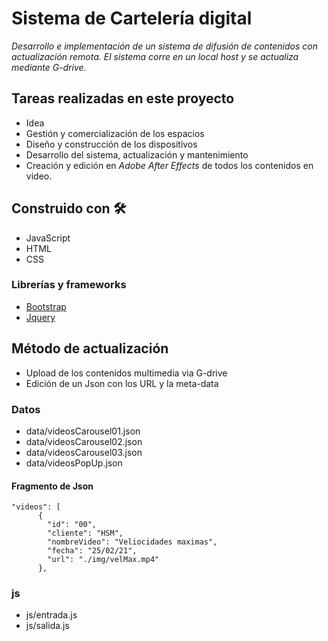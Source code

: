 # Sistema de Cartelería digital
_Desarrollo e implementación de un sistema de difusión de contenidos con actualización remota. El sistema corre en un local host y se actualiza mediante G-drive._
## Tareas realizadas en este proyecto

* Idea
* Gestión y comercialización de los espacios
* Diseño y construcción de los dispositivos
* Desarrollo del sistema, actualización y mantenimiento
* Creación y edición en _Adobe After Effects_ de todos los contenidos en video.


## Construido con 🛠️

* JavaScript
* HTML
* CSS

### Librerías y frameworks
* [Bootstrap](https://getbootstrap.com/)
* [Jquery](https://jquery.com/)

## Método de actualización
* Upload de los contenidos multimedia via G-drive
* Edición de un Json con los URL y la meta-data

### Datos
* data/videosCarousel01.json
* data/videosCarousel02.json
* data/videosCarousel03.json
* data/videosPopUp.json
#### Fragmento de Json
```
"videos": [
      {
        "id": "00",
        "cliente": "HSM",
        "nombreVideo": "Veliocidades maximas",
        "fecha": "25/02/21",
        "url": "./img/velMax.mp4"
      },
```
### js
* js/entrada.js
* js/salida.js
